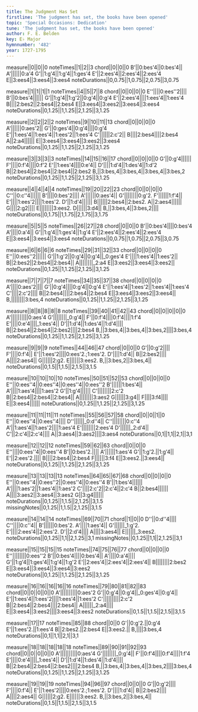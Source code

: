 ```yaml
---
title: The Judgment Has Set
firstline: 'The judgment has set, the books have been opened'
topic: 'Special Occasions: Dedication'
tune: 'The judgment has set, the books have been opened'
author: F. E. Belden
key: E♭ Major
hymnnumber: '482'
year: 1727-1795
---
```

measure||0||0||0
noteTimes||1||2||3
chord||0||0||0
B'||0:bes'4||0:bes'4||
A'||||||0:a'4
G'||1:g'4||1:g'4||1:ges'4
E'||2:ees'4||2:ees'4||2:ees'4
E||3:ees4||3:ees4||3:ees4
noteDurations||0,0.75||1,0.75||2,0.75||3,0.75

measure||1||1||1||1
noteTimes||4||5||7||8
chord||0||0||0||0
E''||||0:ees''2||||
B'||0:bes'4||||||
G'||1:g'4||1:g'2||0:g'4||0:g'4
E'||2:ees'4||||1:ees'4||1:ees'4
B||||2:bes2||2:bes4||2:bes4
E||3:ees4||3:ees2||3:ees4||3:ees4
noteDurations||0,1.25||1,1.25||2,1.25||3,1.25

measure||2||2||2||2
noteTimes||9||10||11||13
chord||0||0||0||0
A'||||||0:aes'2||
G'||0:ges'4||0:g'4||||0:g'4
E'||1:ees'4||1:ees'4||1:ees'2||1:ees'4
C'||||||2:c'2||
B||||2:bes4||||2:bes4
A||2:a4||||||
E||3:ees4||3:ees4||3:ees2||3:ees4
noteDurations||0,1.25||1,1.25||2,1.25||3,1.25

measure||3||3||3||3
noteTimes||14||15||16||17
chord||0||0||0||0
G'||0:g'4||||||
F'||||0:f'4||||0:f'2
E'||1:ees'4||||0:e'4||
D'||||1:d'4||1:des'4||1:d'2
B||2:bes4||2:bes4||2:bes4||2:bes2
B,||3:bes,4||3:bes,4||3:bes,4||3:bes,2
noteDurations||0,1.25||1,1.25||2,1.25||3,1.25

measure||4||4||4||4
noteTimes||19||20||22||23
chord||0||0||0||0
C''||0:c''4||||||
B'||||0:bes'2||||
A'||||||0:aes'4||
G'||||||||0:g'2.
F'||||||1:f'4||
E'||||1:ees'2||||1:ees'2.
D'||1:d'4||||||
B||||||2:bes4||2:bes2.
A||2:aes4||||||
G||||2:g2||||
E||||||||3:ees2.
D||||||3:d4||
B,||3:bes,4||3:bes,2||||
noteDurations||0,1.75||1,1.75||2,1.75||3,1.75

measure||5||5||5
noteTimes||26||27||28
chord||0||0||0
B'||0:bes'4||||0:bes'4
A'||||0:a'4||
G'||1:g'4||1:ges'4||1:g'4
E'||2:ees'4||2:ees'4||2:ees'4
E||3:ees4||3:ees4||3:ees4
noteDurations||0,0.75||1,0.75||2,0.75||3,0.75

measure||6||6||6||6
noteTimes||29||31||32||33
chord||0||0||0||0
E''||0:ees''2||||||
G'||1:g'2||0:g'4||0:g'4||_0:ges'4
E'||||1:ees'4||1:ees'2||
B||2:bes2||2:bes4||2:bes4||
A||||||||_2:a4
E||3:ees2||3:ees4||3:ees2||
noteDurations||0,1.25||1,1.25||2,1.25||3,1.25

measure||7||7||7||7
noteTimes||34||35||37||38
chord||0||0||0||0
A'||||0:aes'2||||
G'||0:g'4||||0:g'4||0:g'4
E'||1:ees'4||1:ees'2||1:ees'4||1:ees'4
C'||||2:c'2||||
B||2:bes4||||2:bes4||2:bes4
E||3:ees4||3:ees2||3:ees4||
B,||||||||3:bes,4
noteDurations||0,1.25||1,1.25||2,1.25||3,1.25

measure||8||8||8||8||8
noteTimes||39||40||41||42||43
chord||0||0||0||0||0
A'||||||||||0:aes'4
G'||||||||_0:g'4||
F'||0:f'4||||0:f'4||||1:f'4
E'||||0:e'4||||_1:ees'4||
D'||1:d'4||1:des'4||1:d'4||||
B||2:bes4||2:bes4||2:bes2||||2:bes4
B,||3:bes,4||3:bes,4||3:bes,2||||3:bes,4
noteDurations||0,1.25||1,1.25||2,1.25||3,1.25

measure||9||9||9
noteTimes||44||46||47
chord||0||0||0
G'||0:g'2||||
F'||||0:f'4||
E'||1:ees'2||||0:ees'2.;1:ees'2.
D'||||1:d'4||
B||2:bes2||||
A||||2:aes4||
G||||||2:g2.
E||||||3:ees2.
B,||3:bes,2||3:bes,4||
noteDurations||0,1.5||1,1.5||2,1.5||3,1.5

measure||10||10||10||10
noteTimes||50||51||52||53
chord||0||0||0||0
E''||0:ees''4||0:ees''4||0:ees''4||0:ees''2
B'||||||1:bes'4||
A'||||1:aes'4||||1:aes'2
G'||1:g'4||||||
C'||||||||2:c'2
B||2:bes4||2:bes4||2:bes4||
A||||||||3:aes2
G||||||3:g4||
F||||3:f4||||
E||3:ees4||||||
noteDurations||0,1.25||1,1.25||2,1.25||3,1.25

measure||11||11||11||11
noteTimes||55||56||57||58
chord||0||0||1||0
E''||0:ees''4||0:ees''4||||
D''||||||_0:d''4||
C''||||||||0:c''4
A'||1:aes'4||1:aes'2||||1:aes'4
E'||||||||2:ees'4
D'||||||_2:d'4||
C'||2:c'4||2:c'4||||
A||3:aes4||3:aes2||||3:aes4
noteDurations||0,1||1,1||2,1||3,1

measure||12||12||12
noteTimes||59||62||63
chord||0||0||0
E''||||0:ees''4||0:ees''4
B'||0:bes'2.||||
A'||||||1:aes'4
G'||1:g'2.||1:g'4||
E'||2:ees'2.||||
B||||2:bes4||2:bes4
F||||||3:f4
E||3:ees2.||3:ees4||
noteDurations||0,1.25||1,1.25||2,1.25||3,1.25

measure||13||13||13||13
noteTimes||64||65||67||68
chord||0||0||0||0
E''||0:ees''4||0:ees''2||0:ees''4||0:ees''4
B'||1:bes'4||||||
A'||||1:aes'2||1:aes'4||1:aes'2
C'||||2:c'2||2:c'4||2:c'4
B||2:bes4||||||
A||||3:aes2||3:aes4||3:aes2
G||3:g4||||||
noteDurations||0,1.25||1,1.5||2,1.25||3,1.5
missingNotes||0,1.25||1,1.5||2,1.25||3,1.5

measure||14||14||14
noteTimes||69||70||71
chord||1||0||0
D''||0:d''4||||
C''||||0:c''4||
B'||||||0:bes'2.
A'||||1:aes'4||
G'||||||_1:g'2.
E'||||2:ees'4||2:ees'2.
D'||2:d'4||||
A||||3:aes4||
E||||||_3:ees2.
noteDurations||0,1.25||1,1||2,1.25||3,1
missingNotes||0,1.25||1,1||2,1.25||3,1

measure||15||15||15||15
noteTimes||74||75||76||77
chord||0||0||0||0
E''||||||||0:ees''2
B'||0:bes'4||||0:bes'4||
A'||||0:a'4||||
G'||1:g'4||1:ges'4||1:g'4||1:g'2
E'||2:ees'4||2:ees'4||2:ees'4||
B||||||||2:bes2
E||3:ees4||3:ees4||3:ees4||3:ees2
noteDurations||0,1.25||1,1.25||2,1.25||3,1.25

measure||16||16||16||16||16
noteTimes||79||80||81||82||83
chord||0||0||0||0||0
A'||||||||||0:aes'2
G'||0:g'4||0:g'4||_0:ges'4||0:g'4||
E'||1:ees'4||1:ees'2||||1:ees'4||1:ees'2
C'||||||||||2:c'2
B||2:bes4||2:bes4||||2:bes4||
A||||||_2:a4||||
E||3:ees4||3:ees2||||3:ees4||3:ees2
noteDurations||0,1.5||1,1.5||2,1.5||3,1.5

measure||17||17
noteTimes||85||88
chord||0||0
G'||0:g'2.||0:g'4
E'||1:ees'2.||1:ees'4
B||2:bes2.||2:bes4
E||3:ees2.||
B,||||3:bes,4
noteDurations||0,1||1,1||2,1||3,1

measure||18||18||18||18||18
noteTimes||89||90||91||92||93
chord||0||0||0||0||0
A'||||||||||0:aes'4
G'||||||||_0:g'4||
F'||0:f'4||||0:f'4||||1:f'4
E'||||0:e'4||||_1:ees'4||
D'||1:d'4||1:des'4||1:d'4||||
B||2:bes4||2:bes4||2:bes2||||2:bes4
B,||3:bes,4||3:bes,4||3:bes,2||||3:bes,4
noteDurations||0,1.25||1,1.25||2,1.25||3,1.25

measure||19||19||19
noteTimes||94||96||97
chord||0||0||0
G'||0:g'2||||
F'||||0:f'4||
E'||1:ees'2||||0:ees'2.;1:ees'2.
D'||||1:d'4||
B||2:bes2||||
A||||2:aes4||
G||||||2:g2.
E||||||3:ees2.
B,||3:bes,2||3:bes,4||
noteDurations||0,1.5||1,1.5||2,1.5||3,1.5


